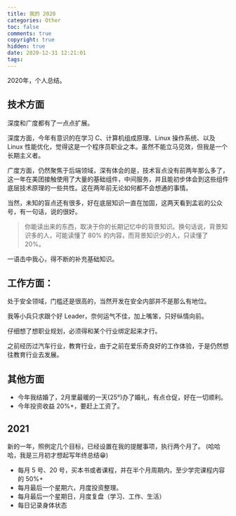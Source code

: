 ```yaml
---
title: 我的 2020
categories: Other
toc: false
comments: true
copyright: true
hidden: true
date: 2020-12-31 12:21:01
tags:
---
```


2020年，个人总结。

<!--more-->

## 技术方面

深度和广度都有了一点点扩展。

深度方面，今年有意识的在学习 C、计算机组成原理、Linux 操作系统、以及 Linux 性能优化，觉得这是一个程序员职业之本。虽然不能立马见效，但我是一个长期主义者。

广度方面，仍然聚焦于后端领域，深有体会的是，技术盲点没有前两年那么多了，这一年在美团接触使用了大量的基础组件，中间服务，并且能初步体会到这些组件底层技术原理的一些共性。这在两年前无论如何都不会想通的事情。

当然，未知的盲点还有很多，好在底层知识一直在加固，这两天看到孟岩的公众号，有一句话，说的很好。

> 你能读出来的东西，取决于你的长期记忆中的背景知识。换句话说，背景知识多的人，可能读懂了 80% 的内容，而背景知识少的人，只读懂了 20%。


一语击中我心，得不断的补充基础知识。


## 工作方面：

处于安全领域，门槛还是很高的，当然开发在安全内部并不是那么有地位。

我等小兵只求跟个好 Leader，奈何运气不佳，加上嘴笨，只好纵情向前。

仔细想了想职业规划，必须得和某个行业绑定起来才行。

之前经历过汽车行业，教育行业，由于之前在爱乐奇良好的工作体验，于是仍然想往教育行业去发展。


## 其他方面

- 今年我结婚了，2月里最暖的一天(25°)办了婚礼，有点仓促，好在一切顺利。
- 今年投资收益 20%+，要赶上工资了。


## 2021

新的一年，照例定几个目标，已经设置在我的提醒事项，执行两个月了。
(哈哈哈，我是三月初才想起写年终总结😁)

- 每月 5 号、20 号，买本书或者课程，并在半个月周期内，至少学完课程内容的 50%+
- 每月最后一个星期六，月度投资整理。
- 每月最后一个星期日，月度复盘（学习、工作、生活）
- 每日记录身体状态


